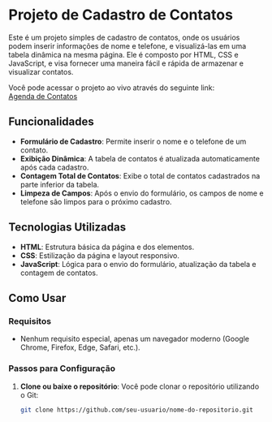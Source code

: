 # Projeto de Cadastro de Contatos

Este é um projeto simples de cadastro de contatos, onde os usuários podem inserir informações de nome e telefone, e visualizá-las em uma tabela dinâmica na mesma página. Ele é composto por HTML, CSS e JavaScript, e visa fornecer uma maneira fácil e rápida de armazenar e visualizar contatos.

Você pode acessar o projeto ao vivo através do seguinte link:  
[Agenda de Contatos](https://agenda-de-contatos-zeta-gilt.vercel.app/)

## Funcionalidades

- **Formulário de Cadastro**: Permite inserir o nome e o telefone de um contato.
- **Exibição Dinâmica**: A tabela de contatos é atualizada automaticamente após cada cadastro.
- **Contagem Total de Contatos**: Exibe o total de contatos cadastrados na parte inferior da tabela.
- **Limpeza de Campos**: Após o envio do formulário, os campos de nome e telefone são limpos para o próximo cadastro.

## Tecnologias Utilizadas

- **HTML**: Estrutura básica da página e dos elementos.
- **CSS**: Estilização da página e layout responsivo.
- **JavaScript**: Lógica para o envio do formulário, atualização da tabela e contagem de contatos.

## Como Usar

### Requisitos

- Nenhum requisito especial, apenas um navegador moderno (Google Chrome, Firefox, Edge, Safari, etc.).

### Passos para Configuração

1. **Clone ou baixe o repositório**:
   Você pode clonar o repositório utilizando o Git:
   ```bash
   git clone https://github.com/seu-usuario/nome-do-repositorio.git
